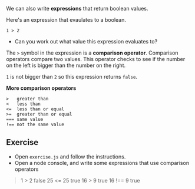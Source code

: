 We can also write **expressions** that return boolean values.

Here's an expression that evaulates to a boolean.

```
1 > 2
```

* Can you work out what value this expression evaluates to?

The `>` symbol in the expression is a **comparison operator**. Comparison operators compare two values. This operator checks to see if the number on the left is bigger than the number on the right.

`1` is not bigger than `2` so this expression returns `false`.

**More comparison operators**

```
>   greater than
<   less than
<=  less than or equal
>=  greater than or equal
=== same value
!== not the same value
```

## Exercise

* Open `exercise.js` and follow the instructions.
* Open a node console, and write some expressions that use comparison operators
> 1 > 2
false
> 25 <= 25
true
> 16 > 9
true
> 16 !== 9
true